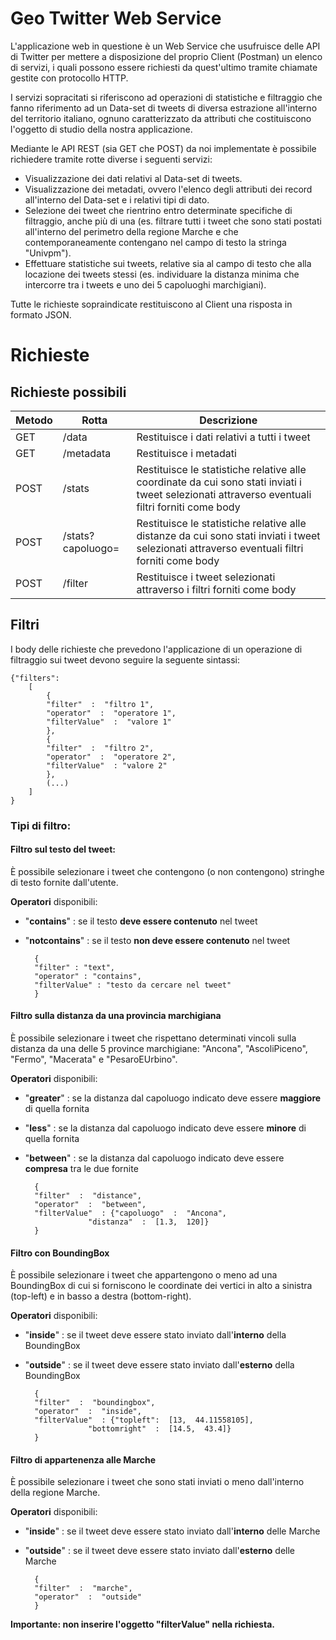 # Geo Twitter Web Service

L'applicazione web in questione è un Web Service che usufruisce delle
API di Twitter per mettere a disposizione del proprio Client (Postman) un elenco di servizi, i quali possono essere richiesti da quest'ultimo tramite chiamate gestite con protocollo HTTP.

I servizi sopracitati si riferiscono ad operazioni di statistiche e filtraggio che fanno riferimento ad un Data-set di tweets di diversa estrazione all'interno del territorio italiano, ognuno caratterizzato da attributi che costituiscono l'oggetto di studio della nostra applicazione.

Mediante le API REST (sia GET che POST) da noi implementate è possibile  richiedere tramite rotte diverse i seguenti servizi:

- Visualizzazione dei dati relativi al Data-set di tweets.
- Visualizzazione dei metadati, ovvero l'elenco degli attributi dei record all'interno del Data-set e i relativi tipi di dato.
- Selezione dei tweet che rientrino entro determinate specifiche di filtraggio, anche più di una (es. filtrare tutti i tweet che sono stati postati all'interno del perimetro della regione Marche e che contemporaneamente contengano nel campo di testo la stringa "Univpm").
- Effettuare statistiche sui tweets, relative sia al campo di testo che alla locazione dei tweets stessi (es. individuare la distanza minima che intercorre tra i tweets e uno dei 5 capoluoghi marchigiani).

Tutte le richieste sopraindicate restituiscono al Client una risposta in formato JSON.

# Richieste
## Richieste possibili
| **Metodo** | **Rotta** |  **Descrizione** |
|------------|-----------|------------------|
|GET	     |/data      |Restituisce i dati relativi a tutti i tweet|
|GET	     |/metadata  |Restituisce i metadati|
|POST	     |/stats     |Restituisce le statistiche relative alle coordinate da cui sono stati inviati i tweet selezionati attraverso eventuali filtri forniti come body|
|POST	     |/stats?capoluogo=     |Restituisce le statistiche relative alle distanze da cui sono stati inviati i tweet selezionati attraverso eventuali filtri forniti come body|
|POST        |/filter    |Restituisce i tweet selezionati attraverso i filtri forniti come body|

## Filtri
I body delle richieste che prevedono l'applicazione di un operazione di filtraggio sui tweet devono seguire la seguente sintassi:

	{"filters":  
		[
			{
			"filter"  :  "filtro 1",
			"operator"  :  "operatore 1",
			"filterValue"  :  "valore 1"
			},
			{
			"filter"  :  "filtro 2",
			"operator"  :  "operatore 2",
			"filterValue"  : "valore 2"
			},
			(...)
		]
	}

### Tipi di filtro:
#### Filtro sul testo del tweet:
È possibile selezionare i tweet che contengono (o non contengono) stringhe di testo fornite dall'utente. 

**Operatori** disponibili:

- "**contains**" : se il testo **deve essere contenuto** nel tweet
- "**notcontains**" : se il testo **non deve essere contenuto** nel tweet
	
		{
		"filter" : "text",
		"operator" : "contains",
		"filterValue" : "testo da cercare nel tweet"
		}

#### Filtro sulla distanza da una provincia marchigiana

È possibile selezionare i tweet che rispettano determinati vincoli sulla distanza da una delle 5 province marchigiane: "Ancona", "AscoliPiceno", "Fermo", "Macerata" e "PesaroEUrbino".

**Operatori** disponibili:

- "**greater**" : se la distanza dal capoluogo indicato deve essere **maggiore** di quella fornita
- "**less**" : se la distanza dal capoluogo indicato deve essere **minore** di quella fornita
- "**between**" : se la distanza dal capoluogo indicato deve essere **compresa** tra le due fornite

		{
		"filter"  :  "distance",
		"operator"  :  "between",
		"filterValue"  : {"capoluogo"  :  "Ancona",
				    "distanza"  :  [1.3,  120]}
		}
		
#### Filtro con BoundingBox

È possibile selezionare i tweet che appartengono o meno ad una BoundingBox di cui si forniscono le coordinate dei vertici in alto a sinistra (top-left) e in basso a destra (bottom-right).

**Operatori** disponibili:

- "**inside**" : se il tweet deve essere stato inviato dall'**interno** della BoundingBox
- "**outside**" : se il tweet deve essere stato inviato dall'**esterno** della BoundingBox
	
		{
		"filter"  :  "boundingbox",
		"operator"  :  "inside",
		"filterValue"  : {"topleft":  [13,  44.11558105],
				    "bottomright"  :  [14.5,  43.4]}
		}

#### Filtro di appartenenza alle Marche

È possibile selezionare i tweet che sono stati inviati o meno dall'interno della regione Marche.

**Operatori** disponibili:

- "**inside**" : se il tweet deve essere stato inviato dall'**interno** delle Marche
- "**outside**" : se il tweet deve essere stato inviato dall'**esterno** delle Marche

		{
		"filter"  :  "marche",
		"operator"  :  "outside"
		}
**Importante: non inserire l'oggetto "filterValue" nella richiesta.**
